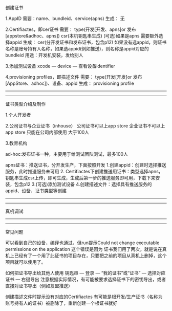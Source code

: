 
创建证书

1.AppID
需要：name、bundleid、service(apns)
生成： 无

2.Certifiactes，即cer证书
需要：
type(开发[开发、apns]or 发布[appstore&adhoc、apns])
csr(本机钥匙串生成)
(可选)如果是apns 需要额外选择appid
生成：
cer(分开发证书和发布证书，包含p12)
如果没有选appid，则证书名称是账号持有人名称，如果选appid(例如推送)，则名称是appid对应的bundleid
用途：开发机安装，发给别人

3.添加测试设备
xcode — device — 查看设备identifier

4.provisioning profiles，即描述文件
需要：
type(开发[开发]or 发布[AppStore、adhoc])、设备、appid
生成：
provisioning profile

************************************************************************************************************************************************
************************************************************************************************************************************************

证书类型介绍及制作


1.个人开发者

2.公司证书与企业证书（inhouse）
公司证书可以上app store
企业证书不可以上app store 只能在公司内部使用 大于100人

3.教育机构

ad-hoc:发布证书一种，主要用于给测试团队测试，最多100人


apns证书：推送证书，分开发生产，下面按照开发
1.创建appid：创建时选择推送服务，此时推送服务未可用
2. Certifiactes下创建推送用证书：类型选择apns，钥匙串生成csr上传，即可生成，生成后第一步的推送服务即可用，下载下来安装，包含p12
3.(可选)添加测试设备
4.创建描述文件：选择具有推送服务的appid、设备、证书类型等创建


************************************************************************************************************************************************
************************************************************************************************************************************************

真机调试





************************************************************************************************************************************************
************************************************************************************************************************************************

常见问题

可以看到自己的设备，编译也通过，但run提示Could not change executable permissions on the application
这个错误是因为 证书我们用了两次。就是说在真机上已经有了一个用了此证书的项目存在，只要把之前的项目从真机上删掉，这个项目就可以使用了。

如何把证书导出给其他人使用
钥匙串 — 登录 — “我的证书”或“证书” — 选择对应证书 — 右键导出
注意根据实际情况，有可能被要求选择证书下的密钥导出，或者直接对证书导出（例如友盟推送）

创建描述文件时提示没有对应的Certifiactes
有可能是根开发/生产证书（名称为账号持有人的证书）被删除了，重新创建一个根证书就好
